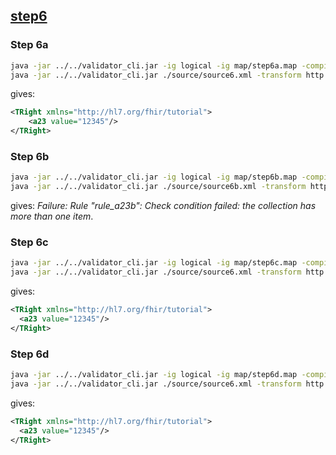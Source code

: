 ## [step6](http://hl7.org/fhir/mapping-tutorial.html#step6)

### Step 6a

```bash
java -jar ../../validator_cli.jar -ig logical -ig map/step6a.map -compile http://hl7.org/fhir/StructureMap/tutorial-step6a -version 5.0.0 -output map/step6a.xml
java -jar ../../validator_cli.jar ./source/source6.xml -transform http://hl7.org/fhir/StructureMap/tutorial-step6a -version 5.0.0 -ig ./logical -ig ./map/step6a.xml -output ./output.xml
```

gives:

```xml
<TRight xmlns="http://hl7.org/fhir/tutorial">
    <a23 value="12345"/>
</TRight>
```

### Step 6b

```bash
java -jar ../../validator_cli.jar -ig logical -ig map/step6b.map -compile http://hl7.org/fhir/StructureMap/tutorial-step6b -version 5.0.0 -output map/step6b.xml
java -jar ../../validator_cli.jar ./source/source6b.xml -transform http://hl7.org/fhir/StructureMap/tutorial-step6b -version 5.0.0 -ig ./logical -ig ./map/step6b.xml -output ./output.xml
```

gives: _Failure: Rule "rule_a23b": Check condition failed: the collection has more than one item_.

### Step 6c

```bash
java -jar ../../validator_cli.jar -ig logical -ig map/step6c.map -compile http://hl7.org/fhir/StructureMap/tutorial-step6c -version 5.0.0 -output map/step6c.xml
java -jar ../../validator_cli.jar ./source/source6.xml -transform http://hl7.org/fhir/StructureMap/tutorial-step6c -version 5.0.0 -ig ./logical -ig ./map/step6c.xml -output ./output.xml
```

gives:

```xml
<TRight xmlns="http://hl7.org/fhir/tutorial">
  <a23 value="12345"/>
</TRight>
```

### Step 6d

```bash
java -jar ../../validator_cli.jar -ig logical -ig map/step6d.map -compile http://hl7.org/fhir/StructureMap/tutorial-step6d -version 5.0.0 -output map/step6d.xml
java -jar ../../validator_cli.jar ./source/source6.xml -transform http://hl7.org/fhir/StructureMap/tutorial-step6d -version 5.0.0 -ig ./logical -ig ./map/step6d.xml -output ./output.xml
```

gives:

```xml
<TRight xmlns="http://hl7.org/fhir/tutorial">
  <a23 value="12345"/>
</TRight>
```
